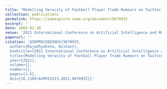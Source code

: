 ```yaml
---
title: "Modelling Veracity of Football Player Trade Rumours on Twitter Using Naive Bayes Algorithm"
collection: publications
permalink: https://ieeexplore.ieee.org/document/9670932
excerpt: ''
date: 2002-01-10
venue: '2021 International Conference on Artificial Intelligence and Machine Vision (AIMV)'
paperurl: ''
citation: '@INPROCEEDINGS{9670932,
  author={Rajadhyaksha, Nishant},
  booktitle={2021 International Conference on Artificial Intelligence and Machine Vision (AIMV)}, 
  title={Modelling Veracity of Football Player Trade Rumours on Twitter Using Naive Bayes Algorithm}, 
  year={2021},
  volume={},
  number={},
  pages={1-5},
  doi={10.1109/AIMV53313.2021.9670932}}'
---
```

